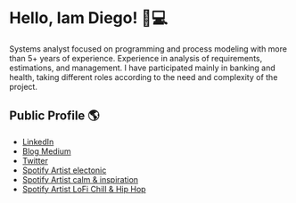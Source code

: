# Hello, Iam Diego! 👋💻

Systems analyst focused on programming and process modeling with more than 5+ years of experience.
Experience in analysis of requirements, estimations, and management. I have participated mainly in banking and health, taking different roles according to the need and complexity of the project. 

## Public Profile 🌎
- <a href="https://www.linkedin.com/in/dcortesnet">LinkedIn</a>
- <a href="https://medium.com/@diego.coder">Blog Medium</a>
- <a href="https://twitter.com/dcortes_net">Twitter</a>
- <a href="https://open.spotify.com/artist/2Px6V8x7k4cvWENoSO9PTW?si=fylRfXOzQZiKGakjv1BiyQ">Spotify Artist electonic</a>
- <a href="https://open.spotify.com/artist/1jc40ONxCkUaLpF7VkFRJ2?si=3dWlLkImQcy8VL7UbP72Sw">Spotify Artist calm & inspiration</a>
- <a href="https://open.spotify.com/artist/1uBSXpO3GVaKsrMEmauJyP?si=GJ0J7_moTQG4Yc534ZOu-g">Spotify Artist LoFi Chill & Hip Hop </a>

